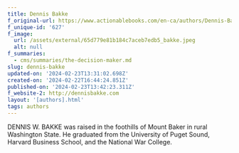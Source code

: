 ```yaml
---
title: Dennis Bakke
f_original-url: https://www.actionablebooks.com/en-ca/authors/Dennis-Bakke/
f_unique-id: '627'
f_image:
  url: /assets/external/65d779e81b184c7aceb7edb5_bakke.jpeg
  alt: null
f_summaries:
  - cms/summaries/the-decision-maker.md
slug: dennis-bakke
updated-on: '2024-02-23T13:31:02.698Z'
created-on: '2024-02-22T16:44:24.851Z'
published-on: '2024-02-23T13:42:23.311Z'
f_website-2: http://dennisbakke.com
layout: '[authors].html'
tags: authors
---
```


DENNIS W. BAKKE was raised in the foothills of Mount Baker in rural Washington State. He graduated from the University of Puget Sound, Harvard Business School, and the National War College.
